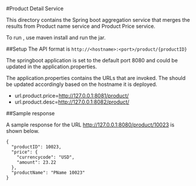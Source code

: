 
#Product Detail Service

This directory contains the Spring boot aggregation service that merges the results from Product name service and Product Price service.

To run , use maven install and run the jar.

##Setup
The API format is ```http://<hostname>:<port>/product/{productID}```

The springboot application is set to the default port 8080 and could be updated in the application.properties.

The application.properties contains the URLs that are invoked. The should be updated accordingly based on the hostname it is deployed.
* url.product.price=http://127.0.0.1:8081/product/
* url.product.desc=http://127.0.0.1:8082/product/

##Sample response

A sample response for the URL 
http://127.0.0.1:8080/product/10023
is shown below.

```
{
  "productID": 10023,
  "price": {
    "currencycode": "USD",
    "amount": 23.22
  },
  "productName": "PName 10023"
}
```


